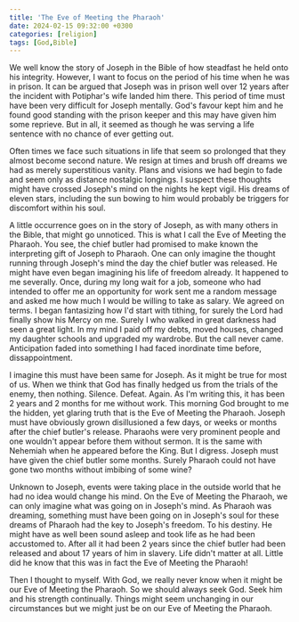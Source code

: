 ```yaml
---
title: 'The Eve of Meeting the Pharaoh'
date: 2024-02-15 09:32:00 +0300
categories: [religion]
tags: [God,Bible]
---
```


We well know the story of Joseph in the Bible of how steadfast he held onto his integrity. However, I want to focus on the period of his time when he was in prison. It can be argued that Joseph was in prison well over 12 years after the incident with Potiphar\'s wife landed him there. This period of time must have been very difficult for Joseph mentally. God\'s favour kept him and he found good standing with the prison keeper and this may have given him some reprieve. But in all, it seemed as though he was serving a life sentence with no chance of ever getting out.

Often times we face such situations in life that seem so prolonged that they almost become second nature. We resign at times and brush off dreams we had as merely superstitious vanity. Plans and visions we had begin to fade and seem only as distance nostalgic longings. I suspect these thoughts might have crossed Joseph\'s mind on the nights he kept vigil. His dreams of eleven stars, including the sun bowing to him would probably be triggers for discomfort within his soul.

A little occurrence goes on in the story of Joseph, as with many others in the Bible, that might go unnoticed. This is what I call the Eve of Meeting the Pharaoh. You see, the chief butler had promised to make known the interpreting gift of Joseph to Pharaoh. One can only imagine the thought running through Joseph\'s mind the day the chief butler was released. He might have even began imagining his life of freedom already. It happened to me severally. Once, during my long wait for a job, someone who had intended to offer me an opportunity for work sent me a random message and asked me how much I would be willing to take as salary. We agreed on terms. I began fantasizing how I\'d start with tithing, for surely the Lord had finally show his Mercy on me. Surely I who walked in great darkness had seen a great light. In my mind I paid off my debts, moved houses, changed my daughter schools and upgraded my wardrobe. But the call never came. Anticipation faded into something I had faced inordinate time before, dissappointment.

I imagine this must have been same for Joseph. As it might be true for most of us. When we think that God has finally hedged us from the trials of the enemy, then nothing. Silence. Defeat. Again. As I\'m writing this, it has been 2 years and 2 months for me without work. This morning God brought to me the hidden, yet glaring truth that is the Eve of Meeting the Pharaoh. Joseph must have obviously grown disillusioned a few days, or weeks or months after the chief butler\'s release. Pharaohs were very prominent people and one wouldn\'t appear before them without sermon. It is the same with Nehemiah when he appeared before the King. But I digress. Joseph must have given the chief butler some months. Surely Pharaoh could not have gone two months without imbibing of some wine?

Unknown to Joseph, events were taking place in the outside world that he had no idea would change his mind. On the Eve of Meeting the Pharaoh, we can only imagine what was going on in Joseph\'s mind. As Pharaoh was dreaming, something must have been going on in Joseph\'s soul for these dreams of Pharaoh had the key to Joseph\'s freedom. To his destiny. He might have as well been sound asleep and took life as he had been accustomed to. After all it had been 2 years since the chief butler had been released and about 17 years of him in slavery. Life didn\'t matter at all. Little did he know that this was in fact the Eve of Meeting the Pharaoh!

Then I thought to myself. With God, we really never know when it might be our Eve of Meeting the Pharaoh. So we should always seek God. Seek him and his strength continually. Things might seem unchanging in our circumstances but we might just be on our Eve of Meeting the Pharaoh.